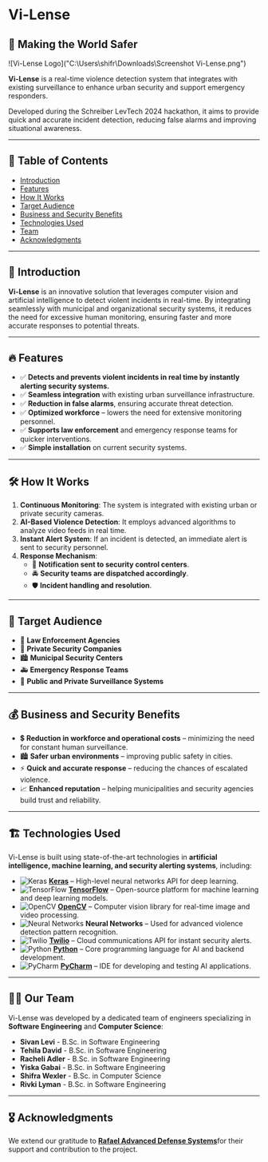 # Vi-Lense

## 📌 Making the World Safer

![Vi-Lense Logo]("C:\Users\shifr\Downloads\Screenshot Vi-Lense.png")

**Vi-Lense** is a real-time violence detection system that integrates with existing surveillance to enhance urban security and support emergency responders. 

Developed during the Schreiber LevTech 2024 hackathon, it aims to provide quick and accurate incident detection, reducing false alarms and improving situational awareness.

---

## 📖 Table of Contents

- [Introduction](#introduction)
- [Features](#features)
- [How It Works](#how-it-works)
- [Target Audience](#target-audience)
- [Business and Security Benefits](#business-and-security-benefits)
- [Technologies Used](#technologies-used)
- [Team](#team)
- [Acknowledgments](#acknowledgments)

---

## 🚀 Introduction


**Vi-Lense** is an innovative solution that leverages computer vision and artificial intelligence to detect violent incidents in real-time. By integrating seamlessly with municipal and organizational security systems, it reduces the need for excessive human monitoring, ensuring faster and more accurate responses to potential threats.

---

## 🔥 Features

- ✅ **Detects and prevents violent incidents in real time by instantly alerting security systems.**
- ✅ **Seamless integration** with existing urban surveillance infrastructure.
- ✅ **Reduction in false alarms**, ensuring accurate threat detection.
- ✅ **Optimized workforce** – lowers the need for extensive monitoring personnel.
- ✅ **Supports law enforcement** and emergency response teams for quicker interventions.
- ✅ **Simple installation** on current security systems.

---

## 🛠 How It Works

1. **Continuous Monitoring**: The system is integrated with existing urban or private security cameras.
2. **AI-Based Violence Detection**: It employs advanced algorithms to analyze video feeds in real time.
3. **Instant Alert System**: If an incident is detected, an immediate alert is sent to security personnel.
4. **Response Mechanism**:
   - 📢 **Notification sent to security control centers**.
   - 🚔 **Security teams are dispatched accordingly**.
   - 🛡 **Incident handling and resolution**.

---

## 🎯 Target Audience

- 👮 **Law Enforcement Agencies**
- 🏢 **Private Security Companies**
- 🏙 **Municipal Security Centers**
- 🚑 **Emergency Response Teams**
- 🎥 **Public and Private Surveillance Systems**

---

## 💰 Business and Security Benefits

- 💲 **Reduction in workforce and operational costs** – minimizing the need for constant human surveillance.
- 🏙 **Safer urban environments** – improving public safety in cities.
- ⚡ **Quick and accurate response** – reducing the chances of escalated violence.
- 📈 **Enhanced reputation** – helping municipalities and security agencies build trust and reliability.

---

## 🏗 Technologies Used

Vi-Lense is built using state-of-the-art technologies in **artificial intelligence, machine learning, and security alerting systems**, including:

- ![Keras](https://upload.wikimedia.org/wikipedia/commons/a/ae/Keras_logo.svg) **[Keras](https://keras.io/)** – High-level neural networks API for deep learning.
- ![TensorFlow](https://upload.wikimedia.org/wikipedia/commons/2/2d/Tensorflow_logo.svg) **[TensorFlow](https://www.tensorflow.org/)** – Open-source platform for machine learning and deep learning models.
- ![OpenCV](https://upload.wikimedia.org/wikipedia/commons/3/32/OpenCV_Logo_with_text_svg_version.svg) **[OpenCV](https://opencv.org/)** – Computer vision library for real-time image and video processing.
- ![Neural Networks](https://upload.wikimedia.org/wikipedia/commons/thumb/e/e4/Artificial_neural_network.svg/512px-Artificial_neural_network.svg.png) **Neural Networks** – Used for advanced violence detection pattern recognition.
- ![Twilio](https://upload.wikimedia.org/wikipedia/commons/thumb/2/25/Twilio_logo.png/320px-Twilio_logo.png) **[Twilio](https://www.twilio.com/)** – Cloud communications API for instant security alerts.
- ![Python](https://upload.wikimedia.org/wikipedia/commons/c/c3/Python-logo-notext.svg) **[Python](https://www.python.org/)** – Core programming language for AI and backend development.
- ![PyCharm](https://upload.wikimedia.org/wikipedia/commons/1/1d/PyCharm_Icon.svg) **[PyCharm](https://www.jetbrains.com/pycharm/)** – IDE for developing and testing AI applications.

---

## 👨‍💻 Our Team

Vi-Lense was developed by a dedicated team of engineers specializing in **Software Engineering** and **Computer Science**:

- **Sivan Levi** - B.Sc. in Software Engineering
- **Tehila David** - B.Sc. in Software Engineering
- **Racheli Adler** - B.Sc. in Software Engineering
- **Yiska Gabai** - B.Sc. in Software Engineering
- **Shifra Wexler** - B.Sc. in Computer Science
- **Rivki Lyman** - B.Sc. in Software Engineering

---

## 🎖 Acknowledgments

We extend our gratitude to [**Rafael Advanced Defense Systems**](https://www.rafael.co.il/)for their support and contribution to the project.



